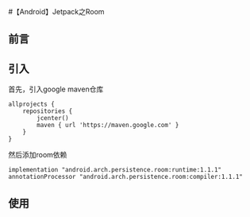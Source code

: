 #【Android】Jetpack之Room

## 前言



## 引入

首先，引入google maven仓库

```maven
allprojects {
    repositories {
        jcenter()
        maven { url 'https://maven.google.com' }
    }
}
```

然后添加room依赖

```
implementation "android.arch.persistence.room:runtime:1.1.1"
annotationProcessor "android.arch.persistence.room:compiler:1.1.1"
```

## 使用

